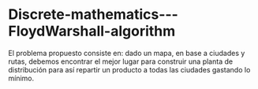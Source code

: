 # Discrete-mathematics---FloydWarshall-algorithm
El problema propuesto consiste en: dado un mapa, en base a ciudades y rutas, debemos encontrar el mejor lugar para construir una planta de distribución para así repartir un producto a todas las ciudades gastando lo mínimo.
